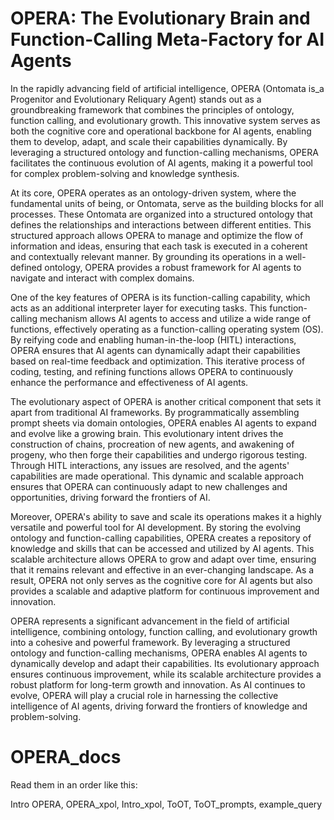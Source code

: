 # OPERA: The Evolutionary Brain and Function-Calling Meta-Factory for AI Agents
In the rapidly advancing field of artificial intelligence, OPERA (Ontomata is_a Progenitor and Evolutionary Reliquary Agent) stands out as a groundbreaking framework that combines the principles of ontology, function calling, and evolutionary growth. This innovative system serves as both the cognitive core and operational backbone for AI agents, enabling them to develop, adapt, and scale their capabilities dynamically. By leveraging a structured ontology and function-calling mechanisms, OPERA facilitates the continuous evolution of AI agents, making it a powerful tool for complex problem-solving and knowledge synthesis.

At its core, OPERA operates as an ontology-driven system, where the fundamental units of being, or Ontomata, serve as the building blocks for all processes. These Ontomata are organized into a structured ontology that defines the relationships and interactions between different entities. This structured approach allows OPERA to manage and optimize the flow of information and ideas, ensuring that each task is executed in a coherent and contextually relevant manner. By grounding its operations in a well-defined ontology, OPERA provides a robust framework for AI agents to navigate and interact with complex domains.

One of the key features of OPERA is its function-calling capability, which acts as an additional interpreter layer for executing tasks. This function-calling mechanism allows AI agents to access and utilize a wide range of functions, effectively operating as a function-calling operating system (OS). By reifying code and enabling human-in-the-loop (HITL) interactions, OPERA ensures that AI agents can dynamically adapt their capabilities based on real-time feedback and optimization. This iterative process of coding, testing, and refining functions allows OPERA to continuously enhance the performance and effectiveness of AI agents.

The evolutionary aspect of OPERA is another critical component that sets it apart from traditional AI frameworks. By programmatically assembling prompt sheets via domain ontologies, OPERA enables AI agents to expand and evolve like a growing brain. This evolutionary intent drives the construction of chains, procreation of new agents, and awakening of progeny, who then forge their capabilities and undergo rigorous testing. Through HITL interactions, any issues are resolved, and the agents' capabilities are made operational. This dynamic and scalable approach ensures that OPERA can continuously adapt to new challenges and opportunities, driving forward the frontiers of AI.

Moreover, OPERA's ability to save and scale its operations makes it a highly versatile and powerful tool for AI development. By storing the evolving ontology and function-calling capabilities, OPERA creates a repository of knowledge and skills that can be accessed and utilized by AI agents. This scalable architecture allows OPERA to grow and adapt over time, ensuring that it remains relevant and effective in an ever-changing landscape. As a result, OPERA not only serves as the cognitive core for AI agents but also provides a scalable and adaptive platform for continuous improvement and innovation.

OPERA represents a significant advancement in the field of artificial intelligence, combining ontology, function calling, and evolutionary growth into a cohesive and powerful framework. By leveraging a structured ontology and function-calling mechanisms, OPERA enables AI agents to dynamically develop and adapt their capabilities. Its evolutionary approach ensures continuous improvement, while its scalable architecture provides a robust platform for long-term growth and innovation. As AI continues to evolve, OPERA will play a crucial role in harnessing the collective intelligence of AI agents, driving forward the frontiers of knowledge and problem-solving.




# OPERA_docs

Read them in an order like this: 

Intro OPERA,
OPERA_xpol,
Intro_xpol,
ToOT,
ToOT_prompts,
example_query
